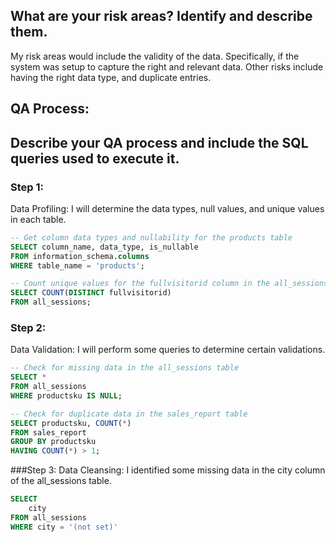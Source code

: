 ## What are your risk areas? Identify and describe them.

My risk areas would include the validity of the data. Specifically, if the system was setup to capture the right and relevant data. Other risks include having the right data type, and duplicate entries.

## QA Process:
## Describe your QA process and include the SQL queries used to execute it.

### Step 1: 
Data Profiling: I will determine the data types, null values, and unique values in each table.
```sql
-- Get column data types and nullability for the products table 
SELECT column_name, data_type, is_nullable
FROM information_schema.columns
WHERE table_name = 'products';
```
```sql
-- Count unique values for the fullvisitorid column in the all_sessions table
SELECT COUNT(DISTINCT fullvisitorid)
FROM all_sessions;
```

### Step 2: 
Data Validation: I will perform some queries to determine certain validations.
```sql
-- Check for missing data in the all_sessions table
SELECT *
FROM all_sessions
WHERE productsku IS NULL;
```
```sql
-- Check for duplicate data in the sales_report table
SELECT productsku, COUNT(*)
FROM sales_report
GROUP BY productsku
HAVING COUNT(*) > 1;
```

###Step 3: 
Data Cleansing: I identified some missing data in the city column of the all_sessions table.
```sql
SELECT 
	city
FROM all_sessions
WHERE city = '(not set)'
```
